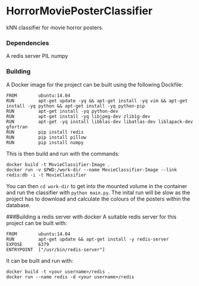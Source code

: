 # HorrorMoviePosterClassifier
kNN classifier for movie horror posters.
### Dependencies
A redis server
PIL
numpy
### Building
A Docker image for the project can be built using the following Dockfile:
```
FROM        ubuntu:14.04
RUN         apt-get update -yq && apt-get install -yq vim && apt-get install -yq python && apt-get install -yq python-pip
RUN         apt-get install -yq python-dev
RUN         apt-get install -yq libjpeg-dev zlib1g-dev
RUN         apt-get -yq install libblas-dev libatlas-dev liblapack-dev gfortran
RUN         pip install redis
RUN         pip install pillow
RUN         pip install numpy
``` 
This is then build and run with the commands:
```
docker build -t MovieClassifier-Image .
docker run -v $PWD:/work-dir --name MovieClassifier-Image --link redis:db -i -t MovieClassifier
```
You can then `cd work-dir` to get into the mounted volume in the container and run the classifier with `python main.py`. The inital run will be slow as the project has to download and calculate the colours of the posters within the database.

###Building a redis server with docker
A suitable redis server for this project can be built with:
```
FROM        ubuntu:14.04
RUN         apt-get update && apt-get install -y redis-server
EXPOSE      6379
ENTRYPOINT  ["/usr/bin/redis-server"]
```
It can be built and run with:
```
docker build -t <your username>/redis .
docker run --name redis -d <your username>/redis
```

